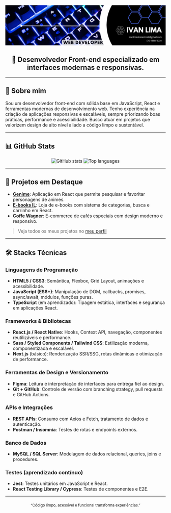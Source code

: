 <div align="center">
  <img src="Linkedin-Banner-3.5.jpg" alt="Banner" />
</div>

<h2 align="center">👋 Desenvolvedor Front-end especializado em interfaces modernas e responsivas.</h2>

---

## 🧠 Sobre mim

Sou um desenvolvedor front-end com sólida base em JavaScript, React e ferramentas modernas de desenvolvimento web. Tenho experiência na criação de aplicações responsivas e escaláveis, sempre priorizando boas práticas, performance e acessibilidade. Busco atuar em projetos que valorizem design de alto nível aliado a código limpo e sustentável.

---

## 📊 GitHub Stats

<div align="center">
  <img height="180" src="https://github-readme-stats.vercel.app/api?username=Ivan-lds&show_icons=true&count_private=true&theme=react&hide_border=true&include_all_commits=true" alt="GitHub stats" />
  <img height="180" src="https://github-readme-stats.vercel.app/api/top-langs/?username=Ivan-lds&layout=compact&theme=react&hide_border=true" alt="Top languages" />
</div>

---

## 🚀 Projetos em Destaque

- [**Genime**](https://github.com/Ivan-lds/genime): Aplicação em React que permite pesquisar e favoritar personagens de animes.
- [**E-books IL**](https://github.com/Ivan-lds/e-books-il): Loja de e-books com sistema de categorias, busca e carrinho em React.
- [**Coffe Wagner**](https://github.com/Ivan-lds/coffe-wagner): E-commerce de cafés especiais com design moderno e responsivo.

> Veja todos os meus projetos no [meu perfil](https://github.com/Ivan-lds?tab=repositories)

---

## 🛠️ Stacks Técnicas

### Linguagens de Programação
- **HTML5 / CSS3**: Semântica, Flexbox, Grid Layout, animações e acessibilidade.
- **JavaScript (ES6+)**: Manipulação de DOM, callbacks, promises, async/await, módulos, funções puras.
- **TypeScript** (em aprendizado): Tipagem estática, interfaces e segurança em aplicações React.

### Frameworks & Bibliotecas
- **React.js / React Native**: Hooks, Context API, navegação, componentes reutilizáveis e performance.
- **Sass / Styled Components / Tailwind CSS**: Estilização moderna, componentizada e escalável.
- **Next.js** (básico): Renderização SSR/SSG, rotas dinâmicas e otimização de performance.

### Ferramentas de Design e Versionamento
- **Figma**: Leitura e interpretação de interfaces para entrega fiel ao design.
- **Git + GitHub**: Controle de versão com branching strategy, pull requests e GitHub Actions.

### APIs e Integrações
- **REST APIs**: Consumo com Axios e Fetch, tratamento de dados e autenticação.
- **Postman / Insomnia**: Testes de rotas e endpoints externos.

### Banco de Dados
- **MySQL / SQL Server**: Modelagem de dados relacional, queries, joins e procedures.

### Testes (aprendizado contínuo)
- **Jest**: Testes unitários em JavaScript e React.
- **React Testing Library / Cypress**: Testes de componentes e E2E.

---

<div align="center">
  <sub>“Código limpo, acessível e funcional transforma experiências.”</sub>
</div>
